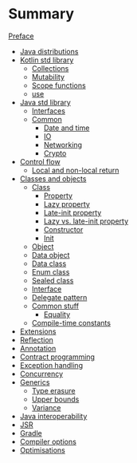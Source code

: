 # Summary

[Preface](./preface.md)

- [Java distributions](./java_distributions.md)
- [Kotlin std library](./std_library/std_library.md)
    - [Collections](./std_library/collections.md)
    - [Mutability](./std_library/mutability.md)
    - [Scope functions](./std_library/scope_functions.md)
    - [use](./std_library/use.md)
- [Java std library](./std_library/java_std_library.md)
    - [Interfaces]()
    - [Common](./std_library/java_std_library/common.md)
        - [Date and time](./std_library/java_std_library/common/date_and_time.md)
        - [IO]()
        - [Networking]()
        - [Crypto]()
- [Control flow](./control_flow/control_flow.md)
    - [Local and non-local return](./control_flow/local_and_non-local_return.md)
- [Classes and objects](./classes_and_objects/classes_and_objects.md)
    - [Class](./classes_and_objects/class.md)
        - [Property](./classes_and_objects/class/property.md)
        - [Lazy property](./classes_and_objects/class/lazy_property.md)
        - [Late-init property](./classes_and_objects/class/late-init_property.md)
        - [Lazy vs. late-init property](./classes_and_objects/class/lazy_vs_late-init_property.md)
        - [Constructor](./classes_and_objects/class/constructor.md)
        - [Init](./classes_and_objects/class/init.md)
    - [Object](./classes_and_objects/object.md)
    - [Data object](./classes_and_objects/data_object.md)
    - [Data class](./classes_and_objects/data_class.md)
    - [Enum class](./classes_and_objects/enum_class.md)
    - [Sealed class](./classes_and_objects/sealed_class.md)
    - [Interface](./classes_and_objects/interface.md)
    - [Delegate pattern](./classes_and_objects/delegate_pattern.md)
    - [Common stuff](./classes_and_objects/common_stuff.md)
        - [Equality](./classes_and_objects/equality.md)
    - [Compile-time constants](./classes_and_objects/compile-time_constants.md)
- [Extensions](./extensions.md)
- [Reflection](./reflection.md)
- [Annotation]()
- [Contract programming]()
- [Exception handling]()
- [Concurrency]()
- [Generics](./generics/generics.md)
    - [Type erasure](./generics/type_erasure.md)
    - [Upper bounds](./generics/upper_bounds.md)
    - [Variance]()
- [Java interoperability](./java_interoperability.md)
- [JSR](./jsr.md)
- [Gradle]()
- [Compiler options](./compiler_options.md)
- [Optimisations](./optimisations.md)
